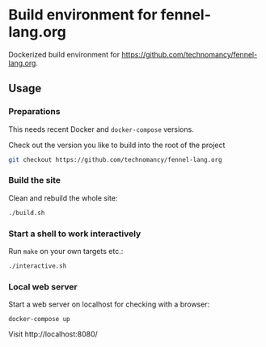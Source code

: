 # Build environment for fennel-lang.org

Dockerized build environment for https://github.com/technomancy/fennel-lang.org.

## Usage

### Preparations

This needs recent Docker and `docker-compose` versions.

Check out the version you like to build into the root of the project

```sh
git checkout https://github.com/technomancy/fennel-lang.org
```

### Build the site

Clean and rebuild the whole site:

```sh
./build.sh
```

### Start a shell to work interactively

Run `make` on your own targets etc.:

```sh
./interactive.sh
```

### Local web server

Start a web server on localhost for checking with a browser:

```
docker-compose up
```

Visit http://localhost:8080/
